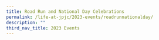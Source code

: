 ```yaml
---
title: Road Run and National Day Celebrations
permalink: /life-at-jpjc/2023-events/roadrunnationalday/
description: ""
third_nav_title: 2023 Events
---
```

